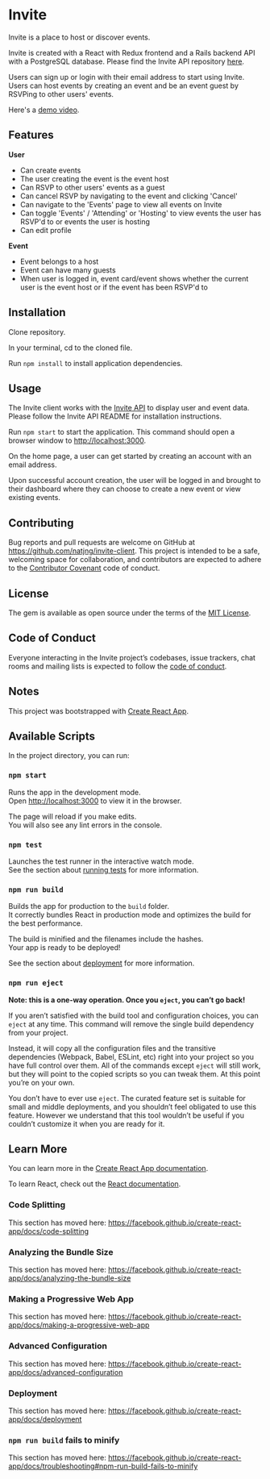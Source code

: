 # Invite

Invite is a place to host or discover events.

Invite is created with a React with Redux frontend and a Rails backend API with a PostgreSQL database. Please find the Invite API repository [here](https://github.com/natjng/invite-api).

Users can sign up or login with their email address to start using Invite. Users can host events by creating an event and be an event guest by RSVPing to other users' events.

Here's a [demo video](https://youtu.be/r6ZV14pjgI4).

## Features

**User**
- Can create events
- The user creating the event is the event host
- Can RSVP to other users' events as a guest
- Can cancel RSVP by navigating to the event and clicking 'Cancel'
- Can navigate to the 'Events' page to view all events on Invite
- Can toggle 'Events' / 'Attending' or 'Hosting' to view events the user has RSVP'd to or events the user is hosting
- Can edit profile

**Event**
- Event belongs to a host
- Event can have many guests
- When user is logged in, event card/event shows whether the current user is the event host or if the event has been RSVP'd to

## Installation

Clone repository. 

In your terminal, cd to the cloned file. 

Run `npm install` to install application dependencies.

## Usage

The Invite client works with the [Invite API](https://github.com/natjng/invite-api) to display user and event data. Please follow the Invite API README for installation instructions.

Run `npm start` to start the application. This command should open a browser window to [http://localhost:3000](http://localhost:3000).

On the home page, a user can get started by creating an account with an email address. 

Upon successful account creation, the user will be logged in and brought to their dashboard where they can choose to create a new event or view existing events. 

## Contributing

Bug reports and pull requests are welcome on GitHub at https://github.com/natjng/invite-client. This project is intended to be a safe, welcoming space for collaboration, and contributors are expected to adhere to the [Contributor Covenant](http://contributor-covenant.org) code of conduct.

## License

The gem is available as open source under the terms of the [MIT License](https://opensource.org/licenses/MIT).

## Code of Conduct

Everyone interacting in the Invite project’s codebases, issue trackers, chat rooms and mailing lists is expected to follow the [code of conduct](https://github.com/natjng/invite-client/blob/master/CODE_OF_CONDUCT.md).

## Notes

This project was bootstrapped with [Create React App](https://github.com/facebook/create-react-app).

## Available Scripts

In the project directory, you can run:

### `npm start`

Runs the app in the development mode.<br />
Open [http://localhost:3000](http://localhost:3000) to view it in the browser.

The page will reload if you make edits.<br />
You will also see any lint errors in the console.

### `npm test`

Launches the test runner in the interactive watch mode.<br />
See the section about [running tests](https://facebook.github.io/create-react-app/docs/running-tests) for more information.

### `npm run build`

Builds the app for production to the `build` folder.<br />
It correctly bundles React in production mode and optimizes the build for the best performance.

The build is minified and the filenames include the hashes.<br />
Your app is ready to be deployed!

See the section about [deployment](https://facebook.github.io/create-react-app/docs/deployment) for more information.

### `npm run eject`

**Note: this is a one-way operation. Once you `eject`, you can’t go back!**

If you aren’t satisfied with the build tool and configuration choices, you can `eject` at any time. This command will remove the single build dependency from your project.

Instead, it will copy all the configuration files and the transitive dependencies (Webpack, Babel, ESLint, etc) right into your project so you have full control over them. All of the commands except `eject` will still work, but they will point to the copied scripts so you can tweak them. At this point you’re on your own.

You don’t have to ever use `eject`. The curated feature set is suitable for small and middle deployments, and you shouldn’t feel obligated to use this feature. However we understand that this tool wouldn’t be useful if you couldn’t customize it when you are ready for it.

## Learn More

You can learn more in the [Create React App documentation](https://facebook.github.io/create-react-app/docs/getting-started).

To learn React, check out the [React documentation](https://reactjs.org/).

### Code Splitting

This section has moved here: https://facebook.github.io/create-react-app/docs/code-splitting

### Analyzing the Bundle Size

This section has moved here: https://facebook.github.io/create-react-app/docs/analyzing-the-bundle-size

### Making a Progressive Web App

This section has moved here: https://facebook.github.io/create-react-app/docs/making-a-progressive-web-app

### Advanced Configuration

This section has moved here: https://facebook.github.io/create-react-app/docs/advanced-configuration

### Deployment

This section has moved here: https://facebook.github.io/create-react-app/docs/deployment

### `npm run build` fails to minify

This section has moved here: https://facebook.github.io/create-react-app/docs/troubleshooting#npm-run-build-fails-to-minify
